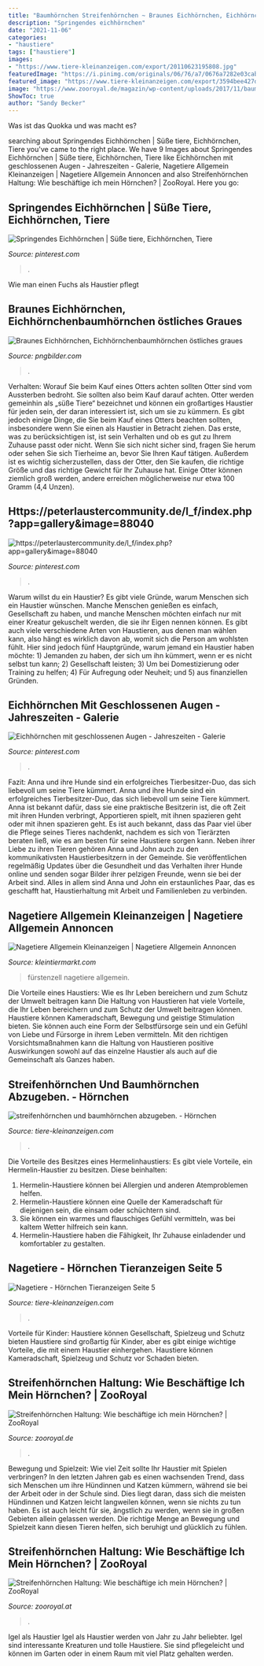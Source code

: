 ```yaml
---
title: "Baumhörnchen Streifenhörnchen ~ Braunes Eichhörnchen, Eichhörnchenbaumhörnchen östliches Graues"
description: "Springendes eichhörnchen"
date: "2021-11-06"
categories:
- "haustiere"
tags: ["haustiere"]
images:
- "https://www.tiere-kleinanzeigen.com/export/20110623195808.jpg"
featuredImage: "https://i.pinimg.com/originals/06/76/a7/0676a7282e03cabb8421ed2ebebb45eb.png"
featured_image: "https://www.tiere-kleinanzeigen.com/export/3594bee427de3f591f2f510b1bb73.jpg"
image: "https://www.zooroyal.de/magazin/wp-content/uploads/2017/11/baumstreifenhörnchen-1140x855.jpg"
ShowToc: true
author: "Sandy Becker"
---
```



Was ist das Quokka und was macht es?

	

		
searching about Springendes Eichhörnchen | Süße tiere, Eichhörnchen, Tiere you've came to the right place. We have 9 Images about Springendes Eichhörnchen | Süße tiere, Eichhörnchen, Tiere like Eichhörnchen mit geschlossenen Augen - Jahreszeiten - Galerie, Nagetiere Allgemein Kleinanzeigen | Nagetiere Allgemein Annoncen and also Streifenhörnchen Haltung: Wie beschäftige ich mein Hörnchen? | ZooRoyal. Here you go:
		
    
## Springendes Eichhörnchen | Süße Tiere, Eichhörnchen, Tiere

<img loading=lazy src="https://i.pinimg.com/736x/0f/1c/eb/0f1ceb5a798a125eab8bb158b88a759e.jpg" onerror="this.onerror=null;this.src='https://tse4.mm.bing.net/th?id=OIP.PcnJFoiYvLlIZS3z7BE6xQHaD5&amp;pid=15.1';" alt="Springendes Eichhörnchen | Süße tiere, Eichhörnchen, Tiere">

_Source: pinterest.com_

>. 

	

Wie man einen Fuchs als Haustier pflegt

    
## Braunes Eichhörnchen, Eichhörnchenbaumhörnchen östliches Graues

<img loading=lazy src="https://p7.pngbilder.com/files/664/694/480/squirrel-clip-art-squirrel-clipart-thumb.jpg" onerror="this.onerror=null;this.src='https://tse3.mm.bing.net/th?id=OIP.LD1J9jJcwGDs7hdEeAsLogAAAA&amp;pid=15.1';" alt="Braunes Eichhörnchen, Eichhörnchenbaumhörnchen östliches graues">

_Source: pngbilder.com_

>. 

	

Verhalten: Worauf Sie beim Kauf eines Otters achten sollten
Otter sind vom Aussterben bedroht. Sie sollten also beim Kauf darauf achten.
Otter werden gemeinhin als „süße Tiere“ bezeichnet und können ein großartiges Haustier für jeden sein, der daran interessiert ist, sich um sie zu kümmern. Es gibt jedoch einige Dinge, die Sie beim Kauf eines Otters beachten sollten, insbesondere wenn Sie einen als Haustier in Betracht ziehen. Das erste, was zu berücksichtigen ist, ist sein Verhalten und ob es gut zu Ihrem Zuhause passt oder nicht. Wenn Sie sich nicht sicher sind, fragen Sie herum oder sehen Sie sich Tierheime an, bevor Sie Ihren Kauf tätigen. Außerdem ist es wichtig sicherzustellen, dass der Otter, den Sie kaufen, die richtige Größe und das richtige Gewicht für Ihr Zuhause hat. Einige Otter können ziemlich groß werden, andere erreichen möglicherweise nur etwa 100 Gramm (4,4 Unzen).

    
## Https://peterlaustercommunity.de/l_f/index.php?app=gallery&amp;image=88040

<img loading=lazy src="https://i.pinimg.com/originals/19/63/5f/19635fd253d7cbad1ba83121c54cf33d.jpg" onerror="this.onerror=null;this.src='https://tse1.mm.bing.net/th?id=OIP.cDEHmwrZDmMNnDjqvck6JQHaEX&amp;pid=15.1';" alt="https://peterlaustercommunity.de/l_f/index.php?app=gallery&amp;image=88040">

_Source: pinterest.com_

>. 

	

Warum willst du ein Haustier?
Es gibt viele Gründe, warum Menschen sich ein Haustier wünschen. Manche Menschen genießen es einfach, Gesellschaft zu haben, und manche Menschen möchten einfach nur mit einer Kreatur gekuschelt werden, die sie ihr Eigen nennen können. Es gibt auch viele verschiedene Arten von Haustieren, aus denen man wählen kann, also hängt es wirklich davon ab, womit sich die Person am wohlsten fühlt. Hier sind jedoch fünf Hauptgründe, warum jemand ein Haustier haben möchte: 1) Jemanden zu haben, der sich um ihn kümmert, wenn er es nicht selbst tun kann; 2) Gesellschaft leisten; 3) Um bei Domestizierung oder Training zu helfen; 4) Für Aufregung oder Neuheit; und 5) aus finanziellen Gründen.

    
## Eichhörnchen Mit Geschlossenen Augen - Jahreszeiten - Galerie

<img loading=lazy src="https://i.pinimg.com/originals/06/76/a7/0676a7282e03cabb8421ed2ebebb45eb.png" onerror="this.onerror=null;this.src='https://tse1.mm.bing.net/th?id=OIP.ZfEaUJbwua2pC-egJ1BYHQHaEd&amp;pid=15.1';" alt="Eichhörnchen mit geschlossenen Augen - Jahreszeiten - Galerie">

_Source: pinterest.com_

>. 

	

Fazit: Anna und ihre Hunde sind ein erfolgreiches Tierbesitzer-Duo, das sich liebevoll um seine Tiere kümmert.
Anna und ihre Hunde sind ein erfolgreiches Tierbesitzer-Duo, das sich liebevoll um seine Tiere kümmert. Anna ist bekannt dafür, dass sie eine praktische Besitzerin ist, die oft Zeit mit ihren Hunden verbringt, Apportieren spielt, mit ihnen spazieren geht oder mit ihnen spazieren geht. Es ist auch bekannt, dass das Paar viel über die Pflege seines Tieres nachdenkt, nachdem es sich von Tierärzten beraten ließ, wie es am besten für seine Haustiere sorgen kann. Neben ihrer Liebe zu ihren Tieren gehören Anna und John auch zu den kommunikativsten Haustierbesitzern in der Gemeinde. Sie veröffentlichen regelmäßig Updates über die Gesundheit und das Verhalten ihrer Hunde online und senden sogar Bilder ihrer pelzigen Freunde, wenn sie bei der Arbeit sind. Alles in allem sind Anna und John ein erstaunliches Paar, das es geschafft hat, Haustierhaltung mit Arbeit und Familienleben zu verbinden.

    
## Nagetiere Allgemein Kleinanzeigen | Nagetiere Allgemein Annoncen

<img loading=lazy src="https://www.kleintiermarkt.com/export/XRarK2GvAKC4.jpg" onerror="this.onerror=null;this.src='https://tse3.mm.bing.net/th?id=OIP.Pauzky32urCHPeZERmHUPAHaF8&amp;pid=15.1';" alt="Nagetiere Allgemein Kleinanzeigen | Nagetiere Allgemein Annoncen">

_Source: kleintiermarkt.com_

>fürstenzell nagetiere allgemein. 

	

Die Vorteile eines Haustiers: Wie es Ihr Leben bereichern und zum Schutz der Umwelt beitragen kann
Die Haltung von Haustieren hat viele Vorteile, die Ihr Leben bereichern und zum Schutz der Umwelt beitragen können. Haustiere können Kameradschaft, Bewegung und geistige Stimulation bieten. Sie können auch eine Form der Selbstfürsorge sein und ein Gefühl von Liebe und Fürsorge in ihrem Leben vermitteln. Mit den richtigen Vorsichtsmaßnahmen kann die Haltung von Haustieren positive Auswirkungen sowohl auf das einzelne Haustier als auch auf die Gemeinschaft als Ganzes haben.

    
## Streifenhörnchen Und Baumhörnchen Abzugeben. - Hörnchen

<img loading=lazy src="https://www.tiere-kleinanzeigen.com/export/3594bee427de3f591f2f510b1bb73.jpg" onerror="this.onerror=null;this.src='https://tse4.mm.bing.net/th?id=OIP.ZOSRzv8o-n5DrrNBP9tg7gHaFj&amp;pid=15.1';" alt="streifenhörnchen und baumhörnchen abzugeben. - Hörnchen">

_Source: tiere-kleinanzeigen.com_

>. 

	

Die Vorteile des Besitzes eines Hermelinhaustiers:
Es gibt viele Vorteile, ein Hermelin-Haustier zu besitzen. Diese beinhalten:
1. Hermelin-Haustiere können bei Allergien und anderen Atemproblemen helfen.
2. Hermelin-Haustiere können eine Quelle der Kameradschaft für diejenigen sein, die einsam oder schüchtern sind.
3. Sie können ein warmes und flauschiges Gefühl vermitteln, was bei kaltem Wetter hilfreich sein kann.
4. Hermelin-Haustiere haben die Fähigkeit, Ihr Zuhause einladender und komfortabler zu gestalten.

    
## Nagetiere - Hörnchen Tieranzeigen Seite 5

<img loading=lazy src="https://www.tiere-kleinanzeigen.com/export/20110623195808.jpg" onerror="this.onerror=null;this.src='https://tse4.mm.bing.net/th?id=OIP.XjvG6kEfGl_1yljrTLLEzwHaFj&amp;pid=15.1';" alt="Nagetiere - Hörnchen Tieranzeigen Seite 5">

_Source: tiere-kleinanzeigen.com_

>. 

	

Vorteile für Kinder: Haustiere können Gesellschaft, Spielzeug und Schutz bieten
Haustiere sind großartig für Kinder, aber es gibt einige wichtige Vorteile, die mit einem Haustier einhergehen. Haustiere können Kameradschaft, Spielzeug und Schutz vor Schaden bieten.

    
## Streifenhörnchen Haltung: Wie Beschäftige Ich Mein Hörnchen? | ZooRoyal

<img loading=lazy src="https://www.zooroyal.de/magazin/wp-content/uploads/2017/11/baumstreifenhörnchen-1140x855.jpg" onerror="this.onerror=null;this.src='https://tse1.mm.bing.net/th?id=OIP.1eEcFNQ_EM0VuVD7PS4XLgHaFj&amp;pid=15.1';" alt="Streifenhörnchen Haltung: Wie beschäftige ich mein Hörnchen? | ZooRoyal">

_Source: zooroyal.de_

>. 

	

Bewegung und Spielzeit: Wie viel Zeit sollte Ihr Haustier mit Spielen verbringen?
In den letzten Jahren gab es einen wachsenden Trend, dass sich Menschen um ihre Hündinnen und Katzen kümmern, während sie bei der Arbeit oder in der Schule sind. Dies liegt daran, dass sich die meisten Hündinnen und Katzen leicht langweilen können, wenn sie nichts zu tun haben. Es ist auch leicht für sie, ängstlich zu werden, wenn sie in großen Gebieten allein gelassen werden. Die richtige Menge an Bewegung und Spielzeit kann diesen Tieren helfen, sich beruhigt und glücklich zu fühlen.

    
## Streifenhörnchen Haltung: Wie Beschäftige Ich Mein Hörnchen? | ZooRoyal

<img loading=lazy src="http://www.zooroyal.at/magazin/wp-content/uploads/2018/03/Baumstreifenhörnchen-760x560-691x398.jpg" onerror="this.onerror=null;this.src='https://tse3.mm.bing.net/th?id=OIP.YComczrPfGfKR7KawyyzfQHaER&amp;pid=15.1';" alt="Streifenhörnchen Haltung: Wie beschäftige ich mein Hörnchen? | ZooRoyal">

_Source: zooroyal.at_

>. 

	

Igel als Haustier
Igel als Haustier werden von Jahr zu Jahr beliebter. Igel sind interessante Kreaturen und tolle Haustiere. Sie sind pflegeleicht und können im Garten oder in einem Raum mit viel Platz gehalten werden.

